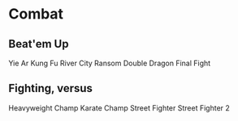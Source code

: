 # Combat

## Beat'em Up

Yie Ar Kung Fu
River City Ransom
Double Dragon
Final Fight

## Fighting, versus

Heavyweight Champ
Karate Champ
Street Fighter
Street Fighter 2
